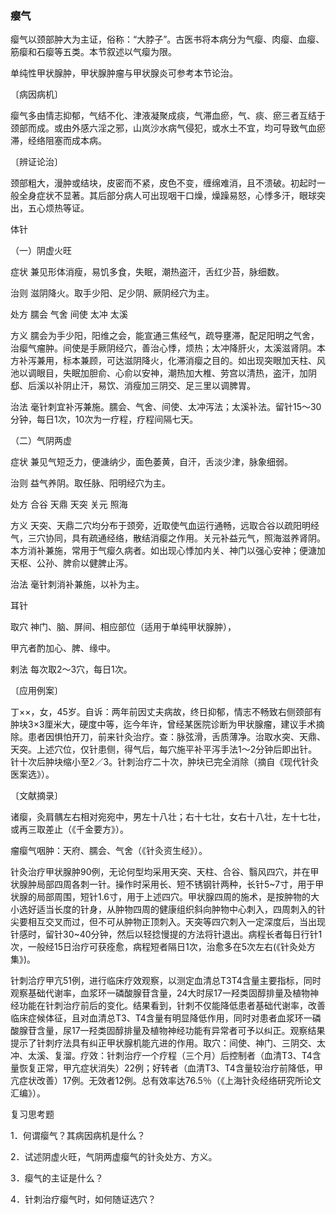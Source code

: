 ### 瘿气

瘿气以颈部肿大为主证，俗称：“大脖子”。古医书将本病分为气瘿、肉瘿、血瘿、筋瘿和石瘿等五类。本节叙述以气瘿为限。

单纯性甲状腺肿，甲状腺肿瘤与甲状腺炎可参考本节论治。

〔病因病机〕

瘿气多由情志抑郁，气结不化、津液凝聚成痰，气滞血瘀，气、痰、瘀三者互结于颈部而成。或由外感六淫之邪，山岚沙水病气侵犯，或水土不宜，均可导致气血瘀滞，经络阻塞而成本病。

〔辨证论治〕

颈部粗大，漫肿或结块，皮密而不紧，皮色不变，缠绵难消，且不溃破。初起时一般全身症状不显著。其后部分病人可出现咽干口燥，燥躁易怒，心悸多汗，眼球突出，五心烦热等证。

体针

（一）阴虚火旺

症状  兼见形体消瘦，易饥多食，失眠，潮热盗汗，舌红少苔，脉细数。

治则  滋阴降火。取手少阳、足少阴、厥阴经穴为主。

处方  臑会  气舍  间使  太冲  太溪

方义  臑会为手少阳，阳维之会，能宣通三焦经气，疏导壅滞，配足阳明之气舍，治瘿气瘤肿。间使是手厥阴经穴，善治心悸，烦热；太冲降肝火，太溪滋肾阴。本方补泻兼用，标本兼顾，可达滋阴降火，化滞消瘿之目的。如出现突眼加天柱、风池以调眼目，失眠加胆俞、心俞以安神，潮热加大椎、劳宫以清热，盗汗，加阴郄、后溪以补阴止汗，易饮、消瘦加三阴交、足三里以调脾胃。

治法  毫针刺宜补泻兼施。臑会、气舍、间使、太冲泻法；太溪补法。留针15～30分钟，每日1次，10次为一疗程，疗程间隔七天。

（二）气阴两虚

症状  兼见气短乏力，便溏纳少，面色萎黄，自汗，舌淡少津，脉象细弱。

治则  益气养阴。取任脉、阳明经穴为主。

处方  合谷  天鼎  天突  关元  照海

方义  天突、天鼎二穴均分布于颈旁，近取使气血运行通畅，远取合谷以疏阳明经气，三穴协同，具有疏通经络，散结消瘿之作用。关元补益元气，照海滋养肾阴。本方消补兼施，常用于气瘿久病者。如出现心悸加内关、神门以强心安神；便溏加天枢、公孙、脾俞以健脾止泻。

治法  毫针刺消补兼施，以补为主。

耳针

取穴  神门、脑、屏间、相应部位（适用于单纯甲状腺肿），

甲亢者酌加心、脾、缘中。

剌法  每次取2～3穴，每日1次。

〔应用例案〕

丁××，女，45岁。自诉：两年前因丈夫病故，终日抑郁，情志不畅致右侧颈部有肿块3×3厘米大，硬度中等，迄今年许，曾经某医院诊断为甲状腺瘤，建议手术摘除。患者因惧怕开刀，前来针灸治疗。查：脉弦滑，舌质薄净。治取水突、天鼎、天突。上述穴位，仅针患侧，得气后，每穴施平补平泻手法1～2分钟后即出针。针十次后肿块缩小至2／3。针刺治疗二十次，肿块已完全消除（摘自《现代针灸医案选》）。

〔文献摘录〕

诸瘿，灸肩髃左右相对宛宛中，男左十八壮；右十七壮，女右十八壮，左十七壮，或再三取差止（《千金要方》）。

瘤瘿气咽肿：天府、臑会、气舍（《针灸资生经》）。

针灸治疗甲状腺肿90例，无论何型均采用天突、天柱、合谷、翳风四穴，并在甲状腺肿局部四周各刺一针。操作时采用长、短不锈钢针两种，长针5~7寸，用于甲状腺的局部周围，短针1.6寸，用于上述四穴。甲状腺四周的施术，是按肿物的大小选好适当长度的针身，从肿物四周的健康组织斜向肿物中心刺入，四周刺入的针尖要相互交叉而过，但不可从肿物正顶刺入。天突等四穴刺入一定深度后，当出现针感时，留针30~40分钟，然后以轻捻慢提的方法将针退出。病程长者每日行针1次，一般经15日治疗可获痊愈，病程短者隔日1次，治愈多在5次左右(《针灸处方集》)。

针刺洽疗甲亢51例，进行临床疗效观察，以测定血清总T3T4含量主要指标，同时观察基础代谢率，血浆环一磷酸腺苷含量，24大时尿17一羟类固醇排量及植物神经功能在针刺治疗前后的变化。结果看到，针刺不仅能降低患者基础代谢率，改善临床症候体征，且对血清总T3、T4含量有明显降低作用，同时对患者血浆环一磷酸腺苷含量，尿17一羟类固醇排量及植物神经功能有异常者可予以纠正。观察结果提示了针刺疗法具有纠正甲状腺机能亢进的作用。取穴：间使、神门、三阴交、太冲、太溪、复溜。疗效：针刺治疗一个疗程（三个月）后控制者（血清T3、T4含量恢复正常，甲亢症状消失）22例；好转者（血清T3、T4含量较治疗前降低，甲亢症状改善）17例。无效者12例。总有效率达76.5％（《上海针灸经络研究所论文汇编》）。

复习思考题

1．何谓瘿气？其病因病机是什么？

2．试述阴虚火旺，气阴两虚瘿气的针灸处方、方义。

3．瘿气的主证是什么？

4．针刺治疗瘿气时，如何随证选穴？
